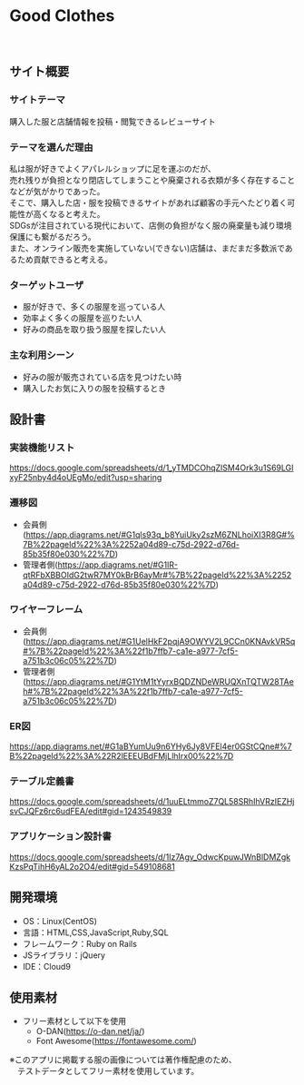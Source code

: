 # Good Clothes
​
## サイト概要
### サイトテーマ
<!--何を『目的』とし、どのような『分類』なのかを簡潔に書く-->
​購入した服と店舗情報を投稿・閲覧できるレビューサイト
### テーマを選んだ理由
<!--なぜこのようなテーマにしたかを説明する-->

 私は服が好きでよくアパレルショップに足を運ぶのだが、<br>
 売れ残りが負担となり閉店してしまうことや廃棄される衣類が多く存在することなどが気がかりであった。<br>
 そこで、購入した店・服を投稿できるサイトがあれば顧客の手元へたどり着く可能性が高くなると考えた。<br>
 SDGsが注目されている現代において、店側の負担がなく服の廃棄量も減り環境保護にも繋がるだろう。<br>
 また、オンライン販売を実施していない(できない)店舗は、まだまだ多数派であるため貢献できると考える。

### ターゲットユーザ
<!--誰に使ってもらうかを具体的に記載する-->
- 服が好きで、多くの服屋を巡っている人
- 効率よく多くの服屋を巡りたい人
- 好みの商品を取り扱う服屋を探したい人
​
### 主な利用シーン
<!--どのような時に使うのかの状況を記載すること-->
- 好みの服が販売されている店を見つけたい時
- 購入したお気に入りの服を投稿するとき
​
## 設計書
<!--テーマを設定・提出する時点では不要です-->
### 実装機能リスト
https://docs.google.com/spreadsheets/d/1_yTMDCOhqZlSM4Ork3u1S69LGIxyF25nby4d4oUEgMo/edit?usp=sharing
### 遷移図
- 会員側(https://app.diagrams.net/#G1qls93q_b8YuiUky2szM6ZNLhoiXI3R8G#%7B%22pageId%22%3A%2252a04d89-c75d-2922-d76d-85b35f80e030%22%7D)
- 管理者側(https://app.diagrams.net/#G1lR-qtRFbXBBOIdG2twR7MY0kBrB6ayMr#%7B%22pageId%22%3A%2252a04d89-c75d-2922-d76d-85b35f80e030%22%7D)
### ワイヤーフレーム
- 会員側(https://app.diagrams.net/#G1UelHkF2pqjA9OWYV2L9CCn0KNAvkVR5q#%7B%22pageId%22%3A%22f1b7ffb7-ca1e-a977-7cf5-a751b3c06c05%22%7D)
- 管理者側(https://app.diagrams.net/#G1YtM1tYyrxBQDZNDeWRUQXnTQTW28TAeh#%7B%22pageId%22%3A%22f1b7ffb7-ca1e-a977-7cf5-a751b3c06c05%22%7D)
### ER図
https://app.diagrams.net/#G1aBYumUu9n6YHy6Jy8VFEl4er0GStCQne#%7B%22pageId%22%3A%22R2lEEEUBdFMjLlhIrx00%22%7D
### テーブル定義書
https://docs.google.com/spreadsheets/d/1uuELtmmoZ7QL58SRhIhVRzIEZHjsvCJQFz6rc6udFEA/edit#gid=1243549839
### アプリケーション設計書​
https://docs.google.com/spreadsheets/d/1Iz7Agv_OdwcKpuwJWnBlDMZgkKzsPqTihH6yAL2o2O4/edit#gid=549108681

## 開発環境
- OS：Linux(CentOS)
- 言語：HTML,CSS,JavaScript,Ruby,SQL
- フレームワーク：Ruby on Rails
- JSライブラリ：jQuery
- IDE：Cloud9
​
## 使用素材
- フリー素材として以下を使用
  - O-DAN(https://o-dan.net/ja/)
  - Font Awesome(https://fontawesome.com/)

※このアプリに掲載する服の画像については著作権配慮のため、<br>
　テストデータとしてフリー素材を使用しています。